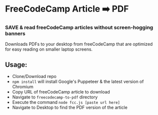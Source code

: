# FreeCodeCamp Article  ➡️  PDF
### SAVE & read freeCodeCamp articles without screen-hogging banners
Downloads PDFs to your desktop from freeCodeCamp that are optimized for easy reading on smaller laptop screens.

## Usage:
- Clone/Download repo
- `npm install` will install Google's Puppeteer & the latest version of Chromium
- Copy URL of freeCodeCamp article to download
- Navigate to `freecodecamp-to-pdf` directory
- Execute the command `node fcc.js [paste url here]`
- Navigate to Desktop to find the PDF version of the article
